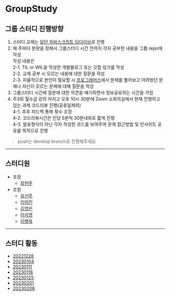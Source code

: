 # GroupStudy

## 그룹 스터디 진행방향
1. 스터디 교재는 [모던 자바스크립트 딥다이브](https://www.aladin.co.kr/shop/wproduct.aspx?ItemId=251552545)로 진행
2. 매 주마다 분량을 정해서 그룹스터디 시간 전까지 각자 공부한 내용을 그룹 repo에 작성  
작성 내용은   
2-1. TIL or WIL을 작성한 개발블로그 또는 깃헙 링크를 작성  
2-2. 교재 공부 시 모르는 내용에 대한 질문을 작성  
2-3. 자율적으로 본인이 필요할 시 [프로그래머스](https://school.programmers.co.kr/learn/challenges/beginner?order=acceptance_desc&page=1&languages=javascript)에서 문제를 풀어보고 어려웠던 문제나 자신이 모르는 문제에 대해 질문을 작성
3. 그룹스터디 시간에 질문에 대한 의견을 얘기하면서 정보공유하는 시간을 가짐
4. 주3회 월수금 강의 마치고 오후 10시 30분에 Zoom 소회의실에서 현재 진행하고 있는 과제 코드리뷰 진행(공휴일제외)  
4-1. 추후 피드백 통해 횟수 조정  
4-2. 코드리뷰시간은 인당 5분씩 30분내외로 짧게 진행  
4-3. 발표형식이 아닌 각자 작성한 코드를 보여주며 문제 접근방법 및 인사이트 공유를 목적으로 진행  

> push는 develop branch로 진행해주세요
---
## 스터디원
- 조장
  - [장현준](https://github.com/hyeon17)
- 조원
  - [유선주](https://github.com/yousunzoo)
  - [이어진](https://github.com/boyon99)
  - [김영은](https://github.com/www-r)
  - [이지영](https://github.com/gygy7151)
  - [이병욱](https://github.com/lbw3973)
---
## 스터디 활동
- [20221228](/20221228)
- [20230104](/20230104)
- [20230111](/20230111)
- [20230118](/20230118)
- [20230125](/20230125)
- [20230201](/20230201)
- [20230208](/20230208)
